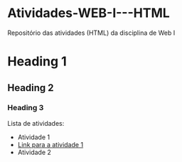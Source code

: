 # Atividades-WEB-I---HTML
Repositório das atividades (HTML) da disciplina de Web I

# Heading 1
## Heading 2
### Heading 3

Lista de atividades:
- Atividade 1
- [Link para a atividade 1](Atividade1.html)
- Atividade 2



